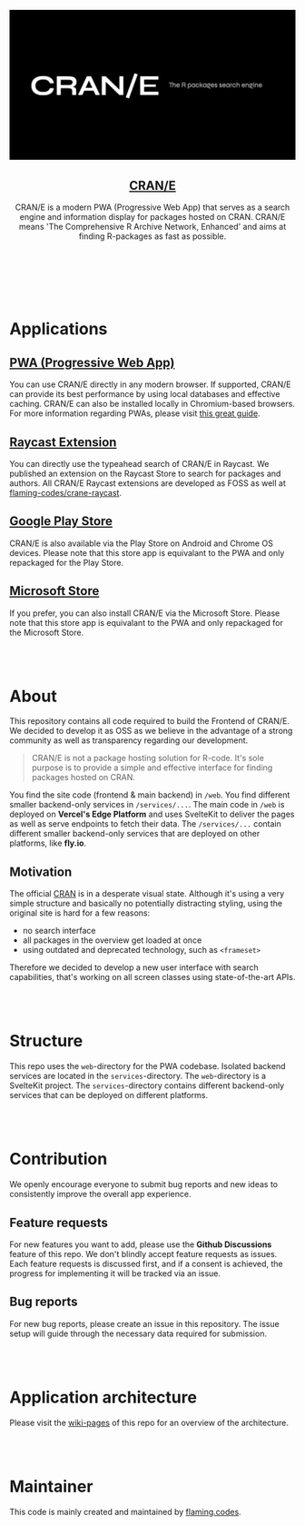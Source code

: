 <br />
<br />
<br />

<p align="center"><img src="./web/public/images/og/cover-01.jpg" /></p>
<h2 align="center">
<a href="https://cran-e.com">CRAN/E</a>
</h2>
<p align="center">CRAN/E is a modern PWA (Progressive Web App) that serves as a search engine and information display for packages hosted on CRAN. CRAN/E means 'The Comprehensive R Archive Network, Enhanced' and aims at finding R-packages as fast as possible.</p>

<br />
<br />
<br />
<br />
<br />

# Applications

## [PWA (Progressive Web App)](https://cran-e.com)

You can use CRAN/E directly in any modern browser. If supported, CRAN/E can provide its best performance by using local databases and effective caching. CRAN/E can also be installed locally in Chromium-based browsers. For more information regarding PWAs, please visit [this great guide](https://web.dev/progressive-web-apps/).

## [Raycast Extension](https://www.raycast.com/flaming-codes/cran-e-search)

You can directly use the typeahead search of CRAN/E in Raycast. We published an extension on the Raycast Store to search for packages and authors. All CRAN/E Raycast extensions are developed as FOSS as well at [flaming-codes/crane-raycast](https://github.com/flaming-codes/crane-raycast).

## [Google Play Store](https://play.google.com/store/apps/details?id=com.cran_e.twa)

CRAN/E is also available via the Play Store on Android and Chrome OS devices. Please note that this store app is equivalant to the PWA and only repackaged for the Play Store.

## [Microsoft Store](https://apps.microsoft.com/store/detail/crane/9PL1GMMSC8L3)

If you prefer, you can also install CRAN/E via the Microsoft Store. Please note that this store app is equivalant to the PWA and only repackaged for the Microsoft Store.

<br />
<br />

# About

This repository contains all code required to build the Frontend of CRAN/E. We decided to develop it as OSS as we believe in the advantage of a strong community as well as transparency regarding our development.

> CRAN/E is not a package hosting solution for R-code. It's sole purpose is to provide a simple and effective interface for finding packages hosted on CRAN.

You find the site code (frontend & main backend) in `/web`. You find different smaller backend-only services in `/services/...`. The main code in `/web` is deployed on **Vercel's Edge Platform** and uses SvelteKit to deliver the pages as well as serve endpoints to fetch their data. The `/services/...` contain different smaller backend-only services that are deployed on other platforms, like **fly.io**.

## Motivation

The official [CRAN](https://cran.r-project.org/) is in a desperate visual state. Although it's using a very simple structure and basically no potentially distracting styling, using the original site is hard for a few reasons:

- no search interface
- all packages in the overview get loaded at once
- using outdated and deprecated technology, such as `<frameset>`

Therefore we decided to develop a new user interface with search capabilities, that's working on all screen classes using state-of-the-art APIs.

<br />
<br />

# Structure

This repo uses the `web`-directory for the PWA codebase. Isolated backend services are located in the `services`-directory. The `web`-directory is a SvelteKit project. The `services`-directory contains different backend-only services that can be deployed on different platforms.

<br />
<br />

# Contribution

We openly encourage everyone to submit bug reports and new ideas to consistently improve the overall app experience.

## Feature requests

For new features you want to add, please use the **Github Discussions** feature of this repo. We don't blindly accept feature requests as issues. Each feature requests is discussed first, and if a consent is achieved, the progress for implementing it will be tracked via an issue.

## Bug reports

For new bug reports, please create an issue in this repository. The issue setup will guide through the necessary data required for submission.

<br />
<br />

# Application architecture

Please visit the [wiki-pages](https://github.com/flaming-codes/crane-app/wiki) of this repo for an overview of the architecture.

<br />
<br />

# Maintainer

This code is mainly created and maintained by [flaming.codes](https://flaming.codes).
